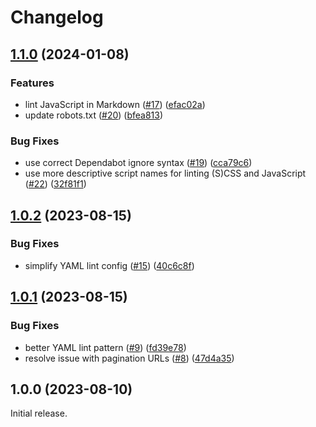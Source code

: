 # Changelog

## [1.1.0](https://github.com/fluid-project/trivet-monolingual/compare/trivet-monolingual-v1.0.2...trivet-monolingual-v1.1.0) (2024-01-08)


### Features

* lint JavaScript in Markdown ([#17](https://github.com/fluid-project/trivet-monolingual/issues/17)) ([efac02a](https://github.com/fluid-project/trivet-monolingual/commit/efac02acf7947c8a1910fa8476f4ee913005f0fb))
* update robots.txt ([#20](https://github.com/fluid-project/trivet-monolingual/issues/20)) ([bfea813](https://github.com/fluid-project/trivet-monolingual/commit/bfea813c18e0dd45080d3aa879919cd902d0c061))


### Bug Fixes

* use correct Dependabot ignore syntax ([#19](https://github.com/fluid-project/trivet-monolingual/issues/19)) ([cca79c6](https://github.com/fluid-project/trivet-monolingual/commit/cca79c60be6a27255d6c69b6693c83fce910c634))
* use more descriptive script names for linting (S)CSS and JavaScript ([#22](https://github.com/fluid-project/trivet-monolingual/issues/22)) ([32f81f1](https://github.com/fluid-project/trivet-monolingual/commit/32f81f161e5a103be48a6b0a9db7d65f6a5797ed))

## [1.0.2](https://github.com/fluid-project/trivet-monolingual/compare/v1.0.1...v1.0.2) (2023-08-15)


### Bug Fixes

* simplify YAML lint config ([#15](https://github.com/fluid-project/trivet-monolingual/issues/15)) ([40c6c8f](https://github.com/fluid-project/trivet-monolingual/commit/40c6c8fefcc78fb996d2d287f479d4b75eeb49b9))

## [1.0.1](https://github.com/fluid-project/trivet-monolingual/compare/v1.0.0...v1.0.1) (2023-08-15)


### Bug Fixes

* better YAML lint pattern ([#9](https://github.com/fluid-project/trivet-monolingual/issues/9)) ([fd39e78](https://github.com/fluid-project/trivet-monolingual/commit/fd39e78c6ed84232e607dfd7d872cda157512a23))
* resolve issue with pagination URLs ([#8](https://github.com/fluid-project/trivet-monolingual/issues/8)) ([47d4a35](https://github.com/fluid-project/trivet-monolingual/commit/47d4a35ba3861944c4997afa84caa0cd0edb076b))

## 1.0.0 (2023-08-10)

Initial release.
